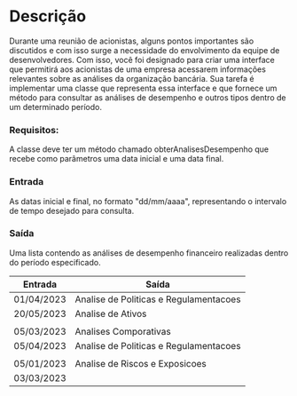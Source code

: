 # Descrição
Durante uma reunião de acionistas, alguns pontos importantes são discutidos e com isso surge a necessidade do envolvimento da equipe de desenvolvedores. Com isso, você foi designado para criar uma interface que permitirá aos acionistas de uma empresa acessarem informações relevantes sobre as análises da organização bancária. Sua tarefa é implementar uma classe que representa essa interface e que fornece um método para consultar as análises de desempenho e outros tipos dentro de um determinado período.

### Requisitos:
A classe deve ter um método chamado obterAnalisesDesempenho que recebe como parâmetros uma data inicial e uma data final.

### Entrada
As datas inicial e final, no formato "dd/mm/aaaa", representando o intervalo de tempo desejado para consulta.

### Saída
Uma lista contendo as análises de desempenho financeiro realizadas dentro do período especificado.

| Entrada     |	Saída                                  |
|-------------|----------------------------------------|
| 01/04/2023  | Analise de Politicas e Regulamentacoes
| 20/05/2023  | Analise de Ativos
|             |
| 05/03/2023  | Analises Comporativas
| 05/04/2023  |	Analise de Politicas e Regulamentacoes
| |
| 05/01/2023  | Analise de Riscos e Exposicoes
| 03/03/2023  |
